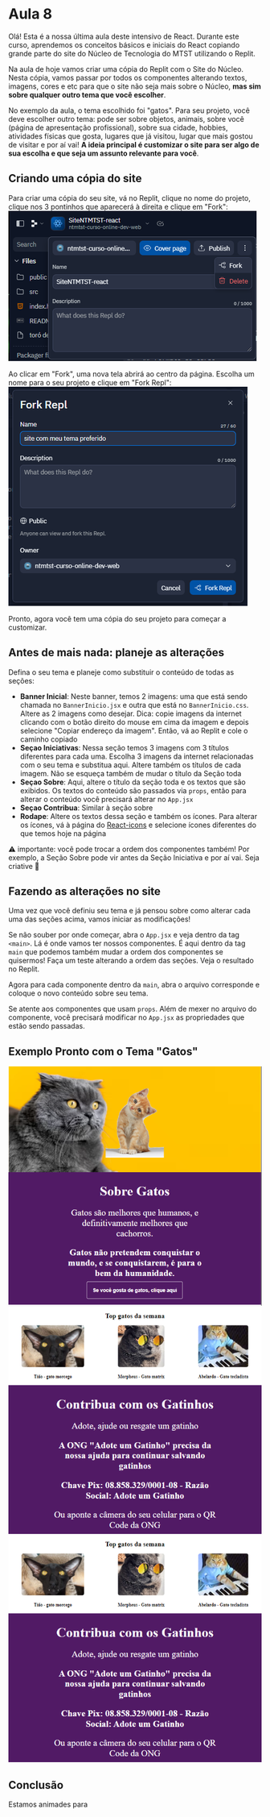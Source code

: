# Aula 8

Olá! Esta é a nossa última aula deste intensivo de React. Durante este curso, aprendemos os conceitos básicos e iniciais do React copiando grande parte do site do Núcleo de Tecnologia do MTST utilizando o Replit.

Na aula de hoje vamos criar uma cópia do Replit com o Site do Núcleo. Nesta cópia, vamos passar por todos os componentes alterando textos, imagens, cores e etc para que o site não seja mais sobre o Núcleo, **mas sim sobre qualquer outro tema que você escolher**.

No exemplo da aula, o tema escolhido foi "gatos". Para seu projeto, você deve escolher outro tema: pode ser sobre objetos, animais, sobre você (página de apresentação profissional), sobre sua cidade, hobbies, atividades físicas que gosta, lugares que já visitou, lugar que mais gostou de visitar e por aí vai!  **A ideia principal é customizar o site para ser algo de sua escolha e que seja um assunto relevante para você**.

## Criando uma cópia do site

Para criar uma cópia do seu site, vá no Replit, clique no nome do projeto, clique nos 3 pontinhos que aparecerá à direita e clique em "Fork":
![como fazer fork](fork.png)

Ao clicar em "Fork", uma nova tela abrirá ao centro da página. Escolha um nome para o seu projeto e clique em "Fork Repl":
![submit fork](fork-submit.png)

Pronto, agora você tem uma cópia do seu projeto para começar a customizar.

## Antes de mais nada: planeje as alterações

Defina o seu tema e planeje como substituir o conteúdo de todas as seções:
- **Banner Inicial**: Neste banner, temos 2 imagens: uma que está sendo chamada no `BannerInicio.jsx` e outra que está no `BannerInicio.css`. Altere as 2 imagens como desejar. Dica: copie imagens da internet clicando com o botão direito do mouse em cima da imagem e depois selecione "Copiar endereço da imagem". Então, vá ao Replit e cole o caminho copiado
- **Seçao Iniciativas**: Nessa seção temos 3 imagens com 3 títulos diferentes para cada uma. Escolha 3 imagens da internet relacionadas com o seu tema e substitua aqui. Altere também os títulos de cada imagem. Não se esqueça também de mudar o título da Seção toda
- **Seçao Sobre**: Aqui, altere o título da seção toda e os textos que são exibidos. Os textos do conteúdo são passados via `props`, então para alterar o conteúdo você precisará alterar no `App.jsx`
- **Seçao Contribua**: Similar à seção sobre
- **Rodape**: Altere os textos dessa seção e também os ícones. Para alterar os ícones, vá à página do [React-icons](https://react-icons.github.io/react-icons/) e selecione ícones diferentes do que temos hoje na página

⚠️ importante: você pode trocar a ordem dos componentes também! Por exemplo, a Seção Sobre pode vir antes da Seção Iniciativa e por aí vai. Seja criative 🎨

## Fazendo as alterações no site

Uma vez que você definiu seu tema e já pensou sobre como alterar cada uma das seções acima, vamos iniciar as modificações!

Se não souber por onde começar, abra o `App.jsx` e veja dentro da tag `<main>`. Lá é onde vamos ter nossos componentes. É aqui dentro da tag `main` que podemos também mudar a ordem dos componentes se quisermos! Faça um teste alterando a ordem das seções. Veja o resultado no Replit.

Agora para cada componente dentro da `main`, abra o arquivo corresponde e coloque o novo conteúdo sobre seu tema.

Se atente aos componentes que usam `props`. Além de mexer no arquivo do componente, você precisará modificar no `App.jsx` as propriedades que estão sendo passadas.

## Exemplo Pronto com o Tema "Gatos"

![Alt text](ex_site_1.png)
![Alt text](ex_site_2.png)
![Alt text](ex_site_2.png)

## Conclusão

Estamos animades para 